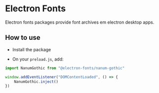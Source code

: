 # Electron Fonts

Electron fonts packages provide font archives em electron desktop apps.

## How to use

* Install the package

* On your `preload.js`, add:

```ts
import NanumGothic from "@electron-fonts/nanum-gothic"

window.addEventListener("DOMContentLoaded", () => {
    NanumGothic.inject()
})
```